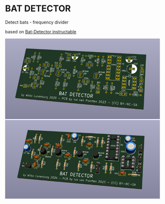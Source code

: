 # BAT DETECTOR

Detect bats - frequency divider  
  
based on [Bat-Detector instructable](https://www.instructables.com/Bat-Detector/)  
  
![bare PCB image](/image1.png)  
![populated PCB image](/image2.png)  
